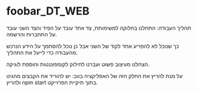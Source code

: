 # foobar_DT_WEB
תהליך העבודה: התחלנו בחלוקה למשימותת, צד אחד עובד על הפיד והצד השני עובד על התחברות והרשמה.

כך שנוכל לא להפריע אחד לקוד של השני אבל כן נוכל להסתמך על הידע הנרכש מהעבודה כדי לייעל את התהליך.

הצחלנו מעיצוב פשוט ועברנו לחילוק לקומפוננטות והוספת לוגיקה.

על מנת להריץ את החלק הזה של האפליקציה בווב: יש להוריד את הקבצים מהגיט ולהריץ npm start בתוך תיקיית הפרוייקט.
